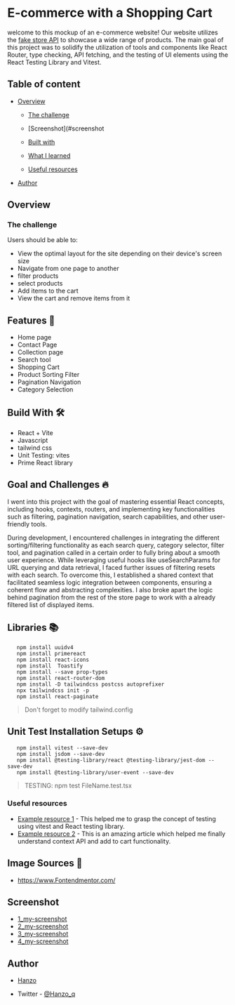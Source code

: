 # E-commerce with a  Shopping Cart
welcome to this mockup of an e-commerce website! Our website utilizes the [fake store API](https://fakestoreapi.com/) to showcase a wide range of products. The main goal of this project was to solidify the utilization of tools and components like React Router, type checking, API fetching, and the testing of UI elements using the React Testing Library and Vitest.

 ## Table of content

- [Overview](#overview)
  - [The challenge](#the-challenge)
  - [Screenshot](#screenshot
  - [Built with](#built-with)
  - [What I learned](#what-i-learned)

  - [Useful resources](#useful-resources)
- [Author](#author)


## Overview

### The challenge

Users should be able to:

- View the optimal layout for the site depending on their device's screen size
- Navigate from one page to another
- filter products
- select products
- Add items to the cart
- View the cart and remove items from it


## Features 🎯
- Home page
- Contact Page
- Collection page
- Search tool
- Shopping Cart
- Product Sorting Filter
- Pagination Navigation
- Category Selection

## Build With 🛠️

- React + Vite
- Javascript
- tailwind css
- Unit Testing: vites
- Prime React library

## Goal and Challenges 🔥

I went into this project with the goal of mastering essential React concepts, including hooks, contexts, routers, and implementing key functionalities such as filtering, pagination navigation, search capabilities, and other user-friendly tools.

During development, I encountered challenges in integrating the different sorting/filtering functionality as each search query, category selector, filter tool, and pagination called in a certain order to fully bring about a smooth user experience. While leveraging useful hooks like useSearchParams for URL querying and data retrieval, I faced further issues of filtering resets with each search. To overcome this, I established a shared context that facilitated seamless logic integration between components, ensuring a coherent flow and abstracting complexities. I also broke apart the logic behind pagination from the rest of the store page to work with a already filtered list of displayed items.

## Libraries 📚

```
   npm install uuidv4
   npm install primereact
   npm install react-icons
   npm install  Toastify
   npm install --save prop-types
   npm install react-router-dom
   npm install -D tailwindcss postcss autoprefixer
   npx tailwindcss init -p
   npm install react-paginate
```

> Don't forget to modify tailwind.config

## Unit Test Installation Setups ⚙️

```
   npm install vitest --save-dev
   npm install jsdom --save-dev
   npm install @testing-library/react @testing-library/jest-dom --save-dev
   npm install @testing-library/user-event --save-dev
```

> TESTING: npm test FileName.test.tsx

### Useful resources
- [Example resource 1](https://www.robinwieruch.de/react-testing-library/) - This helped me to grasp the concept of testing using vitest and React testing library.
- [Example resource 2](https://dev.to/anne46/cart-functionality-in-react-with-context-api-2k2f) - This is an amazing article which helped me finally understand context API and add to cart functionality.

## Image Sources 🌅

- https://www.Fontendmentor.com/

## Screenshot
- [1_my-screenshot](./src/assets/Screenshot%20from%202024-05-14%2010-42-24.png)
- [2_my-screenshot](./src/assets/Screenshot%20from%202024-05-14%2010-42-38.png)
- [3_my-screenshot](./src/assets/Screenshot%20from%202024-05-14%2010-42-47.png)
- [4_my-screenshot](./src/assets/Screenshot%20from%202024-05-14%2010-43-16.png)
## Author
- [Hanzo](https://6642861b275d19323f162770--zingy-dieffenbachia-3fdb05.netlify.app/)

- Twitter - [@Hanzo_q](https://www.twitter.com/@Hanzo_q)